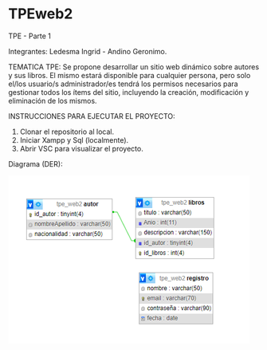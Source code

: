 # TPEweb2

TPE - Parte 1

Integrantes: Ledesma Ingrid - Andino Geronimo.

TEMATICA  TPE:
Se propone desarrollar un sitio web dinámico sobre autores y sus libros. El mismo  estará disponible para cualquier persona, pero solo el/los usuario/s administrador/es tendrá los permisos necesarios para gestionar todos los ítems del sitio, incluyendo la creación, modificación y eliminación de los mismos.

INSTRUCCIONES PARA EJECUTAR EL PROYECTO:
1. Clonar el repositorio al local.
2. Iniciar Xampp y Sql (localmente).
3. Abrir VSC para visualizar el proyecto.

Diagrama (DER):

![diagrama](diagrama_tp_web2.png)







